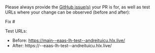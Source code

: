 Please always provide the [GitHub issue(s)](../issues) your PR is for, as well as test URLs where your change can be observed (before and after):

Fix #<gh-issue-id>

Test URLs:
- Before: https://main--eaas-lh-test--andreituicu.hlx.live/
- After: https://<branch>--eaas-lh-test--andreituicu.hlx.live/

